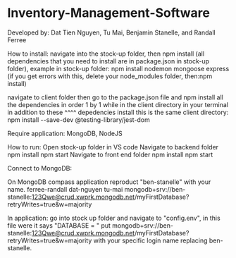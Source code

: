 # Inventory-Management-Software
Developed by: Dat Tien Nguyen, Tu Mai, Benjamin Stanelle, and Randall Ferree

How to install:
navigate into the stock-up folder, then npm install (all dependencies that you need to install are in package.json in stock-up folder), 
example in stock-up folder: npm install nodemon mongoose express
(if you get errors with this, delete your node_modules folder, then:npm install)

navigate to client folder then go to the package.json file and npm install all the dependencies in order 1 by 1 while in the client directory in your terminal
in addition to these ^^^^ depedencies install this is the same client directory: npm install --save-dev @testing-library/jest-dom

Require application: MongoDB, NodeJS

How to run:
Open stock-up folder in VS code
Navigate to backend folder
  npm install
  npm start
Navigate to front end folder 
  npm install
  npm start


Connect to MongoDB:

On MongoDB compass application
reproduct "ben-stanelle" with your name.
ferree-randall
dat-nguyen
tu-mai
mongodb+srv://ben-stanelle:123Qwe@crud.xwprk.mongodb.net/myFirstDatabase?retryWrites=true&w=majority

In application:
go into stock up folder and navigate to "config.env", in this file were it says "DATABASE = " put 
mongodb+srv://ben-stanelle:123Qwe@crud.xwprk.mongodb.net/myFirstDatabase?retryWrites=true&w=majority
with your specific login name replacing ben-stanelle.
